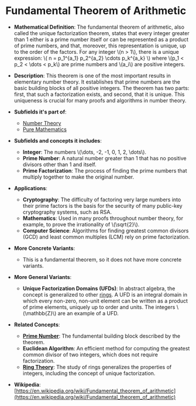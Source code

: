 # Fundamental Theorem of Arithmetic

- **Mathematical Definition**: The fundamental theorem of arithmetic, also called the unique factorization theorem, states that every integer greater than 1 either is a prime number itself or can be represented as a product of prime numbers, and that, moreover, this representation is unique, up to the order of the factors.
  For any integer \\(n > 1\\), there is a unique expression:
  \\( n = p_1^{a_1} p_2^{a_2} \cdots p_k^{a_k} \\)
  where \\(p_1 < p_2 < \dots < p_k\\) are prime numbers and \\(a_i\\) are positive integers.

- **Description**: This theorem is one of the most important results in elementary number theory. It establishes that prime numbers are the basic building blocks of all positive integers. The theorem has two parts: first, that such a factorization exists, and second, that it is unique. This uniqueness is crucial for many proofs and algorithms in number theory.

- **Subfields it's part of**:
    - [Number Theory](https://en.wikipedia.org/wiki/Number_theory)
    - [Pure Mathematics](https://en.wikipedia.org/wiki/Pure_mathematics)

- **Subfields and concepts it includes**:
    - **Integer**: The numbers \\(\dots, -2, -1, 0, 1, 2, \dots\\).
    - **Prime Number**: A natural number greater than 1 that has no positive divisors other than 1 and itself.
    - **Prime Factorization**: The process of finding the prime numbers that multiply together to make the original number.

- **Applications**:
    - **Cryptography**: The difficulty of factoring very large numbers into their prime factors is the basis for the security of many public-key cryptography systems, such as RSA.
    - **Mathematics**: Used in many proofs throughout number theory, for example, to prove the irrationality of \\(\sqrt{2}\\).
    - **Computer Science**: Algorithms for finding greatest common divisors (GCD) and least common multiples (LCM) rely on prime factorization.

- **More Concrete Variants**:
    - This is a fundamental theorem, so it does not have more concrete variants.

- **More General Variants**:
    - **Unique Factorization Domains (UFDs)**: In abstract algebra, the concept is generalized to other [rings](../algebra/ring.md). A UFD is an integral domain in which every non-zero, non-unit element can be written as a product of prime elements, uniquely up to order and units. The integers \\(\mathbb{Z}\\) are an example of a UFD.

- **Related Concepts**:
    - **[Prime Number](./prime_number.md)**: The fundamental building block described by the theorem.
    - **Euclidean Algorithm**: An efficient method for computing the greatest common divisor of two integers, which does not require factorization.
    - **[Ring Theory](../algebra/ring.md)**: The study of rings generalizes the properties of integers, including the concept of unique factorization.

- **Wikipedia**: [https://en.wikipedia.org/wiki/Fundamental_theorem_of_arithmetic](https://en.wikipedia.org/wiki/Fundamental_theorem_of_arithmetic)
